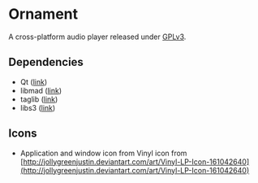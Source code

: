 Ornament
========

A cross-platform audio player released under [GPLv3](http://www.gnu.org/licenses/gpl-3.0.txt).

Dependencies
------------

* Qt ([link](http://qt.nokia.com/))
* libmad ([link](http://www.underbit.com/products/mad/))
* taglib ([link](http://developer.kde.org/~wheeler/taglib.html))
* libs3 ([link](http://libs3.ischo.com/index.html))

Icons
-----

* Application and window icon from Vinyl icon from [http://jollygreenjustin.deviantart.com/art/Vinyl-LP-Icon-161042640](http://jollygreenjustin.deviantart.com/art/Vinyl-LP-Icon-161042640)
